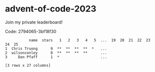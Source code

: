 # advent-of-code-2023

Join my private leaderboard!

Code: 2794065-3bf18f30 

```leaderboard
           name  stars   1   2   3   4   5  ...  19  20  21  22  23  24  25
1  Chris Truong      9  **  **  **  **  *   ...                            
2  wilsonconley      8  **  **  **  **      ...                            
3     Dan Pfaff      1  *                   ...                            

[3 rows x 27 columns]
```

